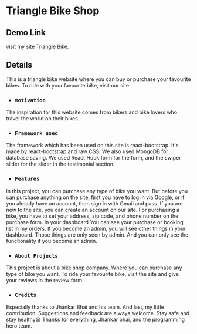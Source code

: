 # Triangle Bike Shop

## Demo Link
visit my site [Triangle Bike](https://triangle-bike-shop.web.app/).

## Details
This is a triangle bike website where you can buy or purchase your favourite bikes. To ride with your favourite bike, visit our site.

* ### `motivation`

The inspiration for this website comes from bikers and bike lovers who travel the world on their bikes.

* ### `Framework used`

The framework which has been used on this site is react-bootstrap. It's made by react-bootstrap and raw CSS. We also used MongoDB for database saving. We used React Hook form for the form, and the swiper slider for the slider in the testimonial section.

* ### `Features`

In this project, you can purchase any type of bike you want. But before you can purchase anything on the site, first you have to log in via Google, or if you already have an account, then sign in with Gmail and pass. If you are new to the site, you can create an account on our site. For purchasing a bike, you have to set your address, zip code, and phone number on the purchase form. In your dashboard You can see your purchase or booking list in my orders. If you become an admin, you will see other things in your dashboard. Those things are only seen by admin. And you can only see the functionality if you become an admin.

* ### `About Projects`
This project is about a bike shop company. Where you can purchase any type of bike you want. To ride your favourite bike, visit the site and give your reviews in the review form..

* ### `Credits`
Especially thanks to Jhankar Bhai and his team. And last, my little contribution. Suggestions and feedback are always welcome. Stay safe and stay healthy😃 Thanks for everything, Jhankar bhai, and the programming hero team.

